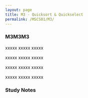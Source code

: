 ```yaml
---
layout: page
title: M3 - Quicksort & Quickselect
permalink: /MSCS01/M3/
---
```


<h3>M3M3M3</h3>

xxxxx xxxxx xxxxx

xxxxx xxxxx xxxxx

xxxxx xxxxx xxxxx

xxxxx xxxxx xxxxx

<h3>Study Notes</h3>
